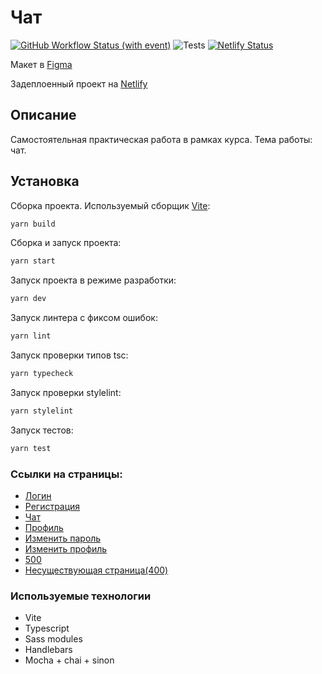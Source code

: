 # Чат

[![GitHub Workflow Status (with event)](https://img.shields.io/github/actions/workflow/status/labstack/echo/echo.yml?style=flat-square)](https://github.com/ilon-mars/middle.messenger.praktikum.yandex/actions)
![Tests](https://github.com/ilon-mars/middle.messenger.praktikum.yandex/actions/workflows/tests.yml/badge.svg)
[![Netlify Status](https://api.netlify.com/api/v1/badges/73d55498-3f50-413f-a23d-bac0fea198df/deploy-status)](https://app.netlify.com/sites/yup-messenger/deploys)

Макет в [Figma](https://www.figma.com/file/0Ml1QvPEw8h1pCWLkbJ5Xk/%D0%9F%D1%80%D0%B0%D0%BA%D1%82%D0%B8%D0%BA%D1%83%D0%BC-%7C-%D0%A7%D0%B0%D1%82?type=design&node-id=0%3A1&mode=design&t=7ZA2au6qNjBZhtLF-1)

Задеплоенный проект на [Netlify](https://yup-messenger.netlify.app/)

## Описание

Самостоятельная практическая работа в рамках курса. Тема работы: чат.

## Установка

Сборка проекта. Используемый сборщик [Vite](https://vitejs.dev/):

```bash
yarn build
```

Сборка и запуск проекта:

```bash
yarn start
```

Запуск проекта в режиме разработки:

```bash
yarn dev
```

Запуск линтера с фиксом ошибок:

```bash
yarn lint
```

Запуск проверки типов tsc:

```bash
yarn typecheck
```

Запуск проверки stylelint:

```bash
yarn stylelint
```

Запуск тестов:

```bash
yarn test
```

### Ссылки на страницы:

- [Логин](https://yup-messenger.netlify.app/)
- [Регистрация](https://yup-messenger.netlify.app/sign-up)
- [Чат](https://yup-messenger.netlify.app/messenger)
- [Профиль](https://yup-messenger.netlify.app/settings)
- [Изменить пароль](https://yup-messenger.netlify.app/settings/edit-password)
- [Изменить профиль](https://yup-messenger.netlify.app/edit-profile)
- [500](https://yup-messenger.netlify.app/500)
- [Несуществующая страница(400)](https://yup-messenger.netlify.app/400)

### Используемые технологии
- Vite
- Typescript
- Sass modules
- Handlebars
- Mocha + chai + sinon
